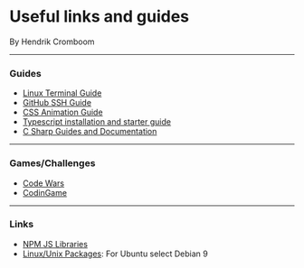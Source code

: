 # Useful links and guides

By Hendrik Cromboom

---

### Guides

* [Linux Terminal Guide](https://ubuntu.com/tutorials/command-line-for-beginners#1-overview)
* [GitHub SSH Guide](https://docs.github.com/en/github/authenticating-to-github/managing-commit-signature-verification)
* [CSS Animation Guide](https://codeburst.io/a-guide-to-css-animation-part-1-8777f5beb1f8)
* [Typescript installation and starter guide ](https://www.robertcooper.me/get-started-with-typescript-in-2019)
* [C Sharp Guides and Documentation](https://docs.microsoft.com/en-us/dotnet/csharp/)


---

### Games/Challenges

* [Code Wars](http://codewars.com)
* [CodinGame](https://www.codingame.com/start)

---

### Links

* [NPM JS Libraries](https://www.npmjs.com/)
* [Linux/Unix Packages](https://pkgs.org/): For Ubuntu select Debian 9

